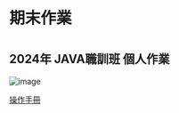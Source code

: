 <h1>期末作業<h1>
<h2>2024年 JAVA職訓班 個人作業</h2>

![image](https://github.com/PETER-MAX-MAKER/hw4/blob/main/mo.jpg)


[操作手冊](https://github.com/PETER-MAX-MAKER/hw4/blob/main/%E8%AA%AA%E6%98%8E%E6%89%8B%E5%86%8A/BLACK%20MYTH1.pdf)
